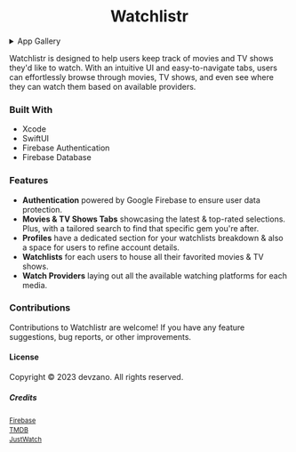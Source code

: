 <h1 align="center">Watchlistr</h1>

<details>
  <summary>App Gallery</summary>
  <p align="center">
    <table>
      <tr>
        <td align="center"><img src="./Screenshots/Watchlistr (LoginView).png" alt="Watchlistr Login View" width="300"></td>
        <td align="center"><img src="./Screenshots/Watchlistr (MovieTab).png" alt="Watchlistr Movie Tab" width="300"></td>
        <td align="center"><img src="./Screenshots/Watchlistr (TVShowTab).png" alt="Watchlistr TV Show Tab" width="300"></td>
        <td align="center"><img src="./Screenshots/Watchlistr (ProfileTab).png" alt="Watchlistr Profile Tab" width="300"></td>
      </tr>
      <tr>
        <td align="center"><img src="./Screenshots/Watchlistr (BlankMovieSearch).png" alt="Watchlistr Blank Movie Search" width="300"></td>
        <td align="center"><img src="./Screenshots/Watchlistr (MovieSearchResults).png" alt="Watchlistr Movie Search Results" width="300"></td>
        <td align="center"><img src="./Screenshots/Watchlistr (MovieDetails).png" alt="Watchlistr Movie Detail View" width="300"></td>
        <td align="center"><img src="./Screenshots/Watchlistr (MovieWatchlist).png" alt="Watchlistr Movie Watchlist" width="300"></td>
      </tr>
      <tr>
        <td align="center"><img src="./Screenshots/Watchlistr (BlankTVShowSearch).png" alt="Watchlistr Blank TV Show Search" width="300"></td>
        <td align="center"><img src="./Screenshots/Watchlistr (TVShowSearchResults).png" alt="Watchlistr TV Show Search Results" width="300"></td>
        <td align="center"><img src="./Screenshots/Watchlistr (TVShowDetails).png" alt="Watchlistr TV Show Detail View" width="300"></td>
        <td align="center"><img src="./Screenshots/Watchlistr (TVShowWatchlist).png" alt="Watchlistr TV Show Watchlist" width="300"></td>
      </tr>
    </table>
  </p>
</details>

Watchlistr is designed to help users keep track of movies and TV shows they'd like to watch. With an intuitive UI and easy-to-navigate tabs, users can effortlessly browse through movies, TV shows, and even see where they can watch them based on available providers.

### Built With
* Xcode
* SwiftUI
* Firebase Authentication
* Firebase Database

### Features
* __Authentication__ powered by Google Firebase to ensure user data protection.
* __Movies & TV Shows Tabs__ showcasing the latest & top-rated selections. Plus, with a tailored search to find that specific gem you're after.
* __Profiles__ have a dedicated section for your watchlists breakdown & also a space for users to refine account details.
* __Watchlists__ for each users to house all their favorited movies & TV shows.
* __Watch Providers__ laying out all the available watching platforms for each media.

### Contributions
Contributions to Watchlistr are welcome! If you have any feature suggestions, bug reports, or other improvements.

#### License
Copyright © 2023 devzano. All rights reserved.

##### Credits
<small><a href="https://firebase.google.com/">Firebase</a></small>
<br>
<small><a href="https://developer.themoviedb.org/docs">TMDB</a></small>
<br>
<small><a href="https://www.justwatch.com/">JustWatch</a></small>